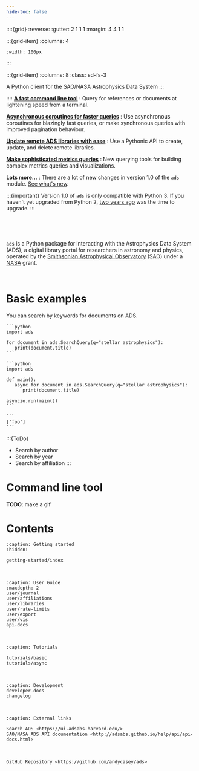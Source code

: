 ```yaml
---
hide-toc: false
---
```


::::{grid}
:reverse:
:gutter: 2 1 1 1
:margin: 4 4 1 1

:::{grid-item}
:columns: 4

```{image} ./_static/ads-logo-square.svg
:width: 100px
```
:::

:::{grid-item}
:columns: 8
:class: sd-fs-3

A Python client for the SAO/NASA Astrophysics Data System
:::

::::
**[A fast command line tool](#)**
: Query for references or documents at lightening speed from a terminal.

**[Asynchronous coroutines for faster queries](#)**
: Use asynchronous coroutines for blazingly fast queries, or make synchronous queries with improved pagination behaviour.

**[Update remote ADS libraries with ease](#)**
: Use a Pythonic API to create, update, and delete remote libraries.

**[Make sophisticated metrics queries](#)**
: New querying tools for building complex metrics queries and visualizations.

**Lots more...**
: There are a lot of new changes in version 1.0 of the ``ads`` module. [See what's new](changelog).

:::{important}
Version 1.0 of ``ads`` is only compatible with Python 3. If you haven't yet upgraded from Python 2, [two years ago](https://www.python.org/doc/sunset-python-2/) was the time to upgrade.
:::


&nbsp;

&nbsp;


``ads`` is a Python package for interacting with the Astrophysics Data System (ADS), a digital library portal for researchers in astronomy and physics, 
operated by the [Smithsonian Astrophysical Observatory](https://www.cfa.harvard.edu/sao) (SAO) under a [NASA](https://nasa.gov) grant.


&nbsp;


# Basic examples

You can search by keywords for documents on ADS.

``````{tab} Synchronous
```python
import ads

for document in ads.SearchQuery(q="stellar astrophysics"):
   print(document.title)
```
``````
``````{tab} Asynchronous
```python
import ads

def main():
   async for document in ads.SearchQuery(q="stellar astrophysics"):
      print(document.title)

asyncio.run(main())
```
``````
``````{tab} Example Output
```
['foo']
```
``````

:::{ToDo}
- Search by author
- Search by year
- Search by affiliation
:::


# Command line tool

**TODO**: make a gif 


# Contents


```{toctree}
:caption: Getting started
:hidden:

getting-started/index
```

&nbsp;


```{toctree}
:caption: User Guide
:maxdepth: 2
user/journal
user/affiliations
user/libraries
user/rate-limits
user/export
user/vis
api-docs
```

&nbsp;

```{toctree}
:caption: Tutorials

tutorials/basic
tutorials/async
```

&nbsp; 

```{toctree}
:caption: Development
developer-docs
changelog
```

&nbsp;

```{toctree}
:caption: External links

Search ADS <https://ui.adsabs.harvard.edu/>
SAO/NASA ADS API documentation <http://adsabs.github.io/help/api/api-docs.html>
```

&nbsp; 

```{toctree}
GitHub Repository <https://github.com/andycasey/ads>
```

